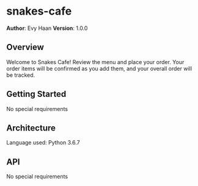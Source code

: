 # snakes-cafe


**Author**: Evy Haan
**Version**: 1.0.0

## Overview
Welcome to Snakes Cafe! Review the menu and place your order. Your order items will be confirmed as you add them, and your overall order will be tracked.

## Getting Started
No special requirements

## Architecture
Language used: Python 3.6.7

## API
No special requirements
